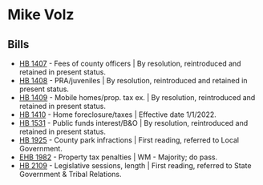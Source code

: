 # Mike Volz
## Bills
* [HB 1407](/bill/2021-22/hb/1407/) - Fees of county officers | By resolution, reintroduced and retained in present status.
* [HB 1408](/bill/2021-22/hb/1408/) - PRA/juveniles | By resolution, reintroduced and retained in present status.
* [HB 1409](/bill/2021-22/hb/1409/) - Mobile homes/prop. tax ex. | By resolution, reintroduced and retained in present status.
* [HB 1410](/bill/2021-22/hb/1410/) - Home foreclosure/taxes | Effective date 1/1/2022.
* [HB 1531](/bill/2021-22/hb/1531/) - Public funds interest/B&O | By resolution, reintroduced and retained in present status.
* [HB 1925](/bill/2021-22/hb/1925/) - County park infractions | First reading, referred to Local Government.
* [EHB 1982](/bill/2021-22/ehb/1982/) - Property tax penalties | WM - Majority; do pass.
* [HB 2109](/bill/2021-22/hb/2109/) - Legislative sessions, length | First reading, referred to State Government & Tribal Relations.
